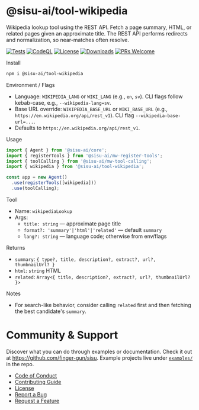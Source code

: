 # @sisu-ai/tool-wikipedia

Wikipedia lookup tool using the REST API. Fetch a page summary, HTML, or related pages given an approximate title. The REST API performs redirects and normalization, so near-matches often resolve.

[![Tests](https://github.com/finger-gun/sisu/actions/workflows/tests.yml/badge.svg?branch=main)](https://github.com/finger-gun/sisu/actions/workflows/tests.yml)
[![CodeQL](https://github.com/finger-gun/sisu/actions/workflows/github-code-scanning/codeql/badge.svg)](https://github.com/finger-gun/sisu/actions/workflows/github-code-scanning/codeql)
[![License](https://img.shields.io/badge/license-Apache--2.0-blue)](https://github.com/finger-gun/sisu/blob/main/LICENSE)
[![Downloads](https://img.shields.io/npm/dm/%40sisu-ai%2Ftool-wikipedia)](https://www.npmjs.com/package/@sisu-ai/tool-wikipedia)
[![PRs Welcome](https://img.shields.io/badge/PRs-welcome-brightgreen.svg)](https://github.com/finger-gun/sisu/blob/main/CONTRIBUTING.md)

Install
```bash
npm i @sisu-ai/tool-wikipedia
```

Environment / Flags
- Language: `WIKIPEDIA_LANG` or `WIKI_LANG` (e.g., `en`, `sv`). CLI flags follow kebab-case, e.g., `--wikipedia-lang=sv`.
- Base URL override: `WIKIPEDIA_BASE_URL` or `WIKI_BASE_URL` (e.g., `https://en.wikipedia.org/api/rest_v1`). CLI flag `--wikipedia-base-url=...`.
- Defaults to `https://en.wikipedia.org/api/rest_v1`.

Usage
```ts
import { Agent } from '@sisu-ai/core';
import { registerTools } from '@sisu-ai/mw-register-tools';
import { toolCalling } from '@sisu-ai/mw-tool-calling';
import { wikipedia } from '@sisu-ai/tool-wikipedia';

const app = new Agent()
  .use(registerTools([wikipedia]))
  .use(toolCalling);
```

Tool
- Name: `wikipediaLookup`
- Args:
  - `title: string` — approximate page title
  - `format?: 'summary'|'html'|'related'` — default `summary`
  - `lang?: string` — language code; otherwise from env/flags

Returns
- `summary`: `{ type?, title, description?, extract?, url?, thumbnailUrl? }`
- `html`: `string` HTML
- `related`: `Array<{ title, description?, extract?, url?, thumbnailUrl? }>`

Notes
- For search-like behavior, consider calling `related` first and then fetching the best candidate's `summary`.

# Community & Support

Discover what you can do through examples or documentation. Check it out at https://github.com/finger-gun/sisu. Example projects live under [`examples/`](https://github.com/finger-gun/sisu/tree/main/examples) in the repo.


- [Code of Conduct](https://github.com/finger-gun/sisu/blob/main/CODE_OF_CONDUCT.md)
- [Contributing Guide](https://github.com/finger-gun/sisu/blob/main/CONTRIBUTING.md)
- [License](https://github.com/finger-gun/sisu/blob/main/LICENSE)
- [Report a Bug](https://github.com/finger-gun/sisu/issues/new?template=bug_report.md)
- [Request a Feature](https://github.com/finger-gun/sisu/issues/new?template=feature_request.md)
